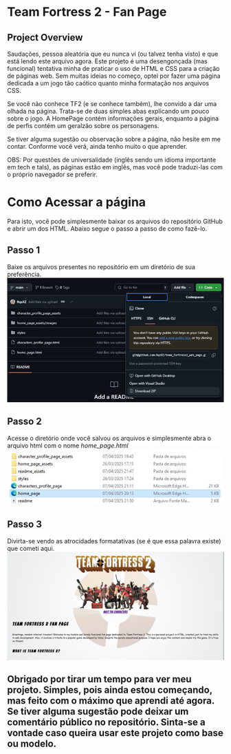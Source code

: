 # Team Fortress 2 - Fan Page

## Project Overview
Saudações, pessoa aleatória que eu nunca vi (ou talvez tenha visto) e que está lendo este arquivo agora. Este projeto é uma desengonçada (mas funcional) tentativa minha de praticar o uso de HTML e CSS para a criação de páginas web. Sem muitas ideias no começo, optei por fazer uma página dedicada a um jogo tão caótico quanto minha formatação nos arquivos CSS.

Se você não conhece TF2 (e se conhece também), lhe convido a dar uma olhada na página. Trata-se de duas simples abas explicando um pouco sobre o jogo. A HomePage contém informações gerais, enquanto a página de perfis contém um geralzão sobre os personagens. 

Se tiver alguma sugestão ou observação sobre a página, não hesite em me contar. Conforme você verá, ainda tenho muito o que aprender.

OBS: Por questões de universalidade (inglês sendo um idioma importante em tech e tals), as páginas estão em inglês, mas você pode traduzi-las com o próprio navegador se preferir.

# Como Acessar a página

Para isto, você pode simplesmente baixar os arquivos do repositório GitHub e abrir um dos HTML. Abaixo segue o passo a passo de como fazê-lo.

## Passo 1
Baixe os arquivos presentes no repositório em um diretório de sua preferência.
![Passo 1](/readme_assets/step_1.jpg)

## Passo 2
Acesse o diretório onde você salvou os arquivos e simplesmente abra o arquivo html com o nome *home_page.html*
![Passo 2](/readme_assets/step_2.jpg)

## Passo 3
Divirta-se vendo as atrocidades formatativas (se é que essa palavra existe) que cometi aqui. 
![Passo 3](/readme_assets/step_3.jpg)

## Obrigado por tirar um tempo para ver meu projeto. Simples, pois ainda estou começando, mas feito com o máximo que aprendi até agora. Se tiver alguma sugestão pode deixar um comentário público no repositório. Sinta-se a vontade caso queira usar este projeto como base ou modelo. 
